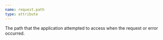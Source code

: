 ```yaml
---
name: request.path
type: attribute
---
```


The path that the application attempted to access when the request or error occurred.